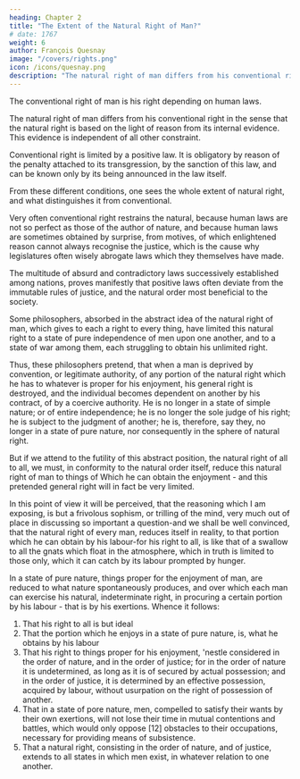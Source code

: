 ```yaml
---
heading: Chapter 2
title: "The Extent of the Natural Right of Man?"
# date: 1767
weight: 6
author: François Quesnay
image: "/covers/rights.png"
icon: /icons/quesnay.png
description: "The natural right of man differs from his conventional right, or his right dependent on human laws"
---
```




The conventional right of man is his right depending on human laws. 

The natural right of man differs from his conventional right in the sense that the natural right is based on the light of reason from its internal evidence. This evidence is independent of all other constraint.

<!-- obligatory -->

Conventional right is limited by a positive law. It is obligatory by reason of the penalty attached to its transgression, by the sanction of this law, and can be known only by its being announced in the law itself.

From these different conditions, one sees the whole extent of natural right, and what distinguishes it from conventional.

Very often conventional right restrains the natural, because human laws are not so perfect as those of the author of nature, and because human laws are sometimes obtained by surprise, from motives, of which enlightened reason cannot always recognise the justice, which is the cause why legislatures often wisely abrogate laws which they themselves have made. 

The multitude of absurd and contradictory laws successively established among nations, proves manifestly that positive laws often deviate from the immutable rules of justice, and the natural order most beneficial to the society.

Some philosophers, absorbed in the abstract idea of the natural right of man, which gives to each a right to every thing, have limited this natural right to a state of pure independence of men upon one another, and to a state of war among them, each struggling to obtain his unlimited right. 

Thus, these philosophers pretend, that when a man is deprived by convention, or legitimate authority, of any portion of the natural right which he has to whatever is proper for his enjoyment, his general right is destroyed, and the individual becomes dependent on another by his contract, of by a coercive authority. He is no longer in a state of simple nature; or of entire independence; he is no longer the sole judge of his right; he is subject to the judgment of another; he is, therefore, say they, no longer in a state of pure nature, nor consequently in the sphere of natural right.

But if we attend to the futility of this abstract position, the natural right of all to all, we must, in conformity to the natural order itself, reduce this natural right of man to things of Which he can obtain the enjoyment - and this pretended general right will in fact be very limited.

In this point of view it will be perceived, that the reasoning which I am exposing, is but a frivolous sophism, or trilling of the mind, very much out of place in discussing so important a question-and we shall be well convinced, that the natural right of every man, reduces itself in reality, to that portion which he can obtain by his labour-for his right to all, is like that of a swallow to all the gnats which float in the atmosphere, which in truth is limited to those only, which it can catch by its labour prompted by hunger.

In a state of pure nature, things proper for the enjoyment of man, are reduced to what nature spontaneously produces, and over which each man can exercise his natural, indeterminate right, in procuring a certain portion by his labour - that is by his exertions. Whence it follows: 

1. That his right to all is but ideal
2. That the portion which he enjoys in a state of pure nature, is, what he obtains by his labour
3. That his right to things proper for his enjoyment, 'nestle considered in the order of nature, and in the order of justice; for in the order of nature it is undetermined, as long as it is of secured by actual possession; and in the order of justice, it is determined by an effective possession, acquired by labour, without usurpation on the right of possession of another. 
4. That in a state of pore nature, men, compelled to satisfy their wants by their own exertions, will not lose their time in mutual contentions and battles, which would only oppose [12] obstacles to their occupations, necessary for providing means of subsistence.
5. That a natural right, consisting in the order of nature, and of justice, extends to all states in which men exist, in whatever relation to one another.
